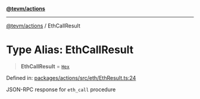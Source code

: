 [**@tevm/actions**](../README.md)

***

[@tevm/actions](../globals.md) / EthCallResult

# Type Alias: EthCallResult

> **EthCallResult** = [`Hex`](Hex.md)

Defined in: [packages/actions/src/eth/EthResult.ts:24](https://github.com/evmts/tevm-monorepo/blob/main/packages/actions/src/eth/EthResult.ts#L24)

JSON-RPC response for `eth_call` procedure
